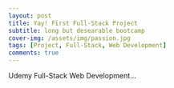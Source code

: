 ```yaml
---
layout: post
title: Yay! First Full-Stack Project 
subtitle: long but desearable bootcamp
cover-img: /assets/img/passion.jpg
tags: [Project, Full-Stack, Web Development]
comments: true
---
```


Udemy Full-Stack Web Development...